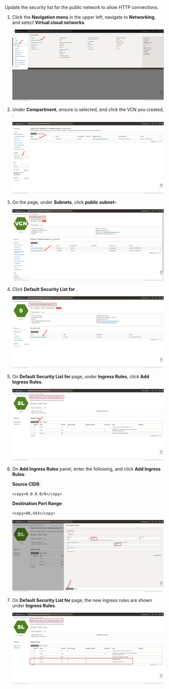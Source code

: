 <!--
    {
        "name":"Allow incoming connections for the compute",
        "description":"Update the VCN security list to allow HTTP connections"
    }
-->

Update the security list for the public network to allow HTTP connections.

1. Click the **Navigation menu** in the upper left, navigate to **Networking**, and select **Virtual cloud networks**.

    ![Select VCN](./images/3-select-vcn.png "Select VCN")

2. Under **Compartment**, ensure **[](var:hw_compartment_name)** is selected, and click the VCN you created, **[](var:hw_vcn_name)**.

    ![Select VCN](./images/14-select-vcn.png "Select VCN")

3. On the **[](var:hw_vcn_name)** page, under **Subnets**, click  **public subnet-[](var:hw_vcn_name)**.

    ![Select public subnet](./images/15-public-subnet.png "Select public subnet")

4. Click **Default Security List for [](var:hw_vcn_name)**.

    ![Default security list](./images/16-default-security-list.png "Default security list")

5. On **Default Security List for [](var:hw_vcn_name)** page, under **Ingress Rules**, click **Add Ingress Rules**.

    ![Add ingress rules in default security list](./images/17-add-ingress-rules-default-security-list.png "Add ingress rules in default security list")

6. On **Add Ingress Rules** panel, enter the following, and click **Add Ingress Rules**:

    **Source CIDR**:

    ```
    <copy>0.0.0.0/0</copy>
    ```

    **Destination Port Range**:

    ```
    <copy>80,443</copy>
    ```

    ![Ingress rules](./images/18-enter-ingess-rules-default-security-list.png "Ingress rules") 

7. On **Default Security List for [](var:hw_vcn_name)** page, the new ingress rules are shown under **Ingress Rules**.

    ![New ingress rules](./images/19-new-ingress-rules-default-security-list.png "New ingress rules")